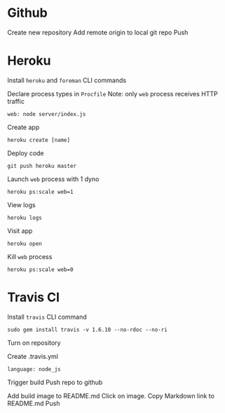 # Github

Create new repository
Add remote origin to local git repo
Push


# Heroku

Install `heroku` and `foreman` CLI commands


Declare process types in `Procfile`
Note: only `web` process receives HTTP traffic

    web: node server/index.js

Create app

    heroku create [name]

Deploy code

    git push heroku master

Launch `web` process with 1 dyno

    heroku ps:scale web=1

View logs

    heroku logs

Visit app

    heroku open

Kill `web` process

    heroku ps:scale web=0


# Travis CI

Install `travis` CLI command

    sudo gem install travis -v 1.6.10 --no-rdoc --no-ri

Turn on repository

Create .travis.yml

    language: node_js

Trigger build
Push repo to github

Add build image to README.md
Click on image.
Copy Markdown link to README.md
Push
